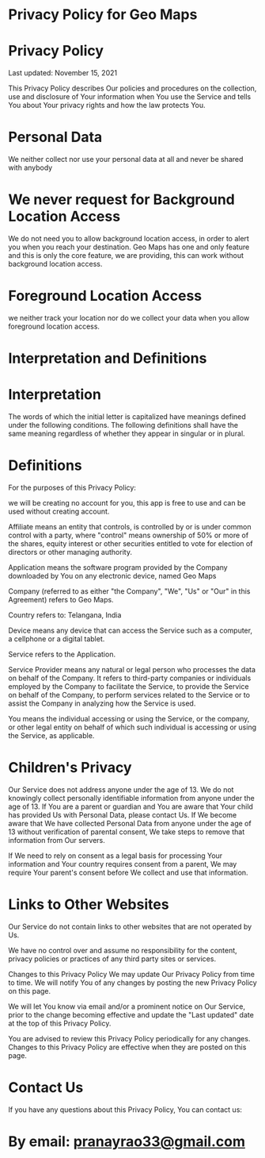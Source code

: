 # Privacy Policy for Geo Maps

# Privacy Policy
Last updated: November 15, 2021

This Privacy Policy describes Our policies and procedures on the collection, use and disclosure of Your information when You use the Service and tells You about Your privacy rights and how the law protects You.

# Personal Data
We neither collect nor use your personal data at all and never be shared with anybody

# We never request for Background Location Access
We do not need you to allow background location access, in order to alert you when you reach your destination.
Geo Maps has one and only feature and this is only the core feature, we are providing, this can work without background location access.

# Foreground Location Access
we neither track your location nor do we collect your data when you allow foreground location access.


# Interpretation and Definitions

# Interpretation
The words of which the initial letter is capitalized have meanings defined under the following conditions. The following definitions shall have the same meaning regardless of whether they appear in singular or in plural.

# Definitions
For the purposes of this Privacy Policy:

we will be creating no account for you, this app is free to use and can be used without creating account.

Affiliate means an entity that controls, is controlled by or is under common control with a party, where "control" means ownership of 50% or more of the shares, equity interest or other securities entitled to vote for election of directors or other managing authority.

Application means the software program provided by the Company downloaded by You on any electronic device, named Geo Maps

Company (referred to as either "the Company", "We", "Us" or "Our" in this Agreement) refers to Geo Maps.

Country refers to: Telangana, India

Device means any device that can access the Service such as a computer, a cellphone or a digital tablet.

Service refers to the Application.

Service Provider means any natural or legal person who processes the data on behalf of the Company. It refers to third-party companies or individuals employed by the Company to facilitate the Service, to provide the Service on behalf of the Company, to perform services related to the Service or to assist the Company in analyzing how the Service is used.

You means the individual accessing or using the Service, or the company, or other legal entity on behalf of which such individual is accessing or using the Service, as applicable.


# Children's Privacy
Our Service does not address anyone under the age of 13. We do not knowingly collect personally identifiable information from anyone under the age of 13. If You are a parent or guardian and You are aware that Your child has provided Us with Personal Data, please contact Us. If We become aware that We have collected Personal Data from anyone under the age of 13 without verification of parental consent, We take steps to remove that information from Our servers.

If We need to rely on consent as a legal basis for processing Your information and Your country requires consent from a parent, We may require Your parent's consent before We collect and use that information.

# Links to Other Websites
Our Service do not contain links to other websites that are not operated by Us.

We have no control over and assume no responsibility for the content, privacy policies or practices of any third party sites or services.

Changes to this Privacy Policy
We may update Our Privacy Policy from time to time. We will notify You of any changes by posting the new Privacy Policy on this page.

We will let You know via email and/or a prominent notice on Our Service, prior to the change becoming effective and update the "Last updated" date at the top of this Privacy Policy.

You are advised to review this Privacy Policy periodically for any changes. Changes to this Privacy Policy are effective when they are posted on this page.

# Contact Us
If you have any questions about this Privacy Policy, You can contact us:

# By email: pranayrao33@gmail.com
